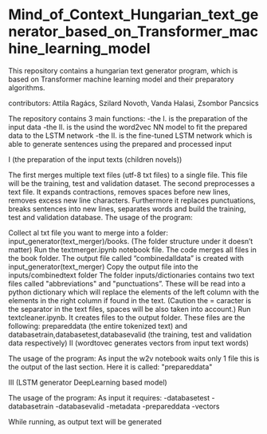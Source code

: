 # Mind_of_Context_Hungarian_text_generator_based_on_Transformer_machine_learning_model

This repository contains a hungarian text generator program, which is based on Transformer machine learning model and their preparatory algorithms.

contributors: Attila Ragács, Szilard Novoth, Vanda Halasi, Zsombor Pancsics

The repository contains 3 main functions: -the I. is the preparation of the input data -the II. is the usind the word2vec NN model to fit the prepared data to the LSTM network -the II. is the fine-tuned LSTM network which is able to generate sentences using the prepared and processed input

I (the preparation of the input texts (children novels))

The first merges multiple text files (utf-8 txt files) to a single file. This file will be the training, test and validation dataset.
The second preprocesses a text file. It expands contractions, removes spaces before new lines, removes excess new line characters. Furthermore it replaces punctuations, breaks sentences into new lines, separates words and build the training, test and validation database.
The usage of the program:

Collect al txt file you want to merge into a folder: input_generator(text_merger)/books. (The folder structure under it doesn’t matter)
Run the textmerger.ipynb notebook file. The code merges all files in the book folder. The output file called “combinedalldata” is created with input_generator(text_merger)
Copy the output file into the inputs/combinedtext folder
The folder inputs/dictionaries contains two text files called "abbreviations" and "punctuations”. These will be read into a python dictionary which will replace the elements of the left column with the elements in the right column if found in the text. (Caution the = caracter is the separator in the text files, spaces will be also taken into account.)
Run textcleaner.ipynb. It creates files to the output folder. These files are the following: prepareddata (the entire tokenized text) and databasetrain,databasetest,databasevalid (the training, test and validation data respectively)
II (wordtovec generates vectors from input text words)

The usage of the program: As input the w2v notebook waits only 1 file this is the output of the last section. Here it is called: "prepareddata"

III (LSTM generator DeepLearning based model)

The usage of the program: As input it requires: -databasetest -databasetrain -databasevalid -metadata -prepareddata -vectors

While running, as output text will be generated

